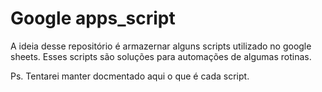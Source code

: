 # Google apps_script
A ideia desse repositório é armazernar alguns scripts utilizado no google sheets.
Esses scripts são soluções para automações de algumas rotinas.

Ps. Tentarei manter docmentado aqui o que é cada script.
